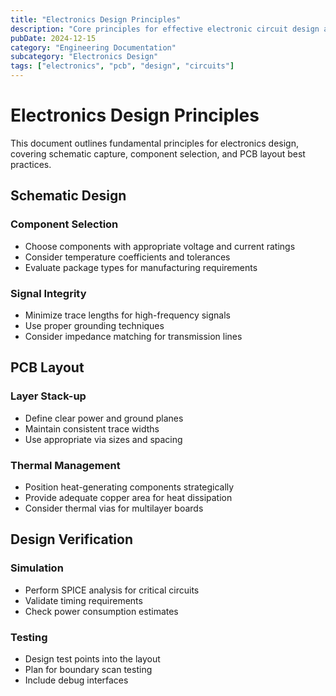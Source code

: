 ```yaml
---
title: "Electronics Design Principles"
description: "Core principles for effective electronic circuit design and PCB layout"
pubDate: 2024-12-15
category: "Engineering Documentation"
subcategory: "Electronics Design"
tags: ["electronics", "pcb", "design", "circuits"]
---
```


# Electronics Design Principles

This document outlines fundamental principles for electronics design, covering schematic capture, component selection, and PCB layout best practices.

## Schematic Design

### Component Selection
- Choose components with appropriate voltage and current ratings
- Consider temperature coefficients and tolerances
- Evaluate package types for manufacturing requirements

### Signal Integrity
- Minimize trace lengths for high-frequency signals
- Use proper grounding techniques
- Consider impedance matching for transmission lines

## PCB Layout

### Layer Stack-up
- Define clear power and ground planes
- Maintain consistent trace widths
- Use appropriate via sizes and spacing

### Thermal Management
- Position heat-generating components strategically
- Provide adequate copper area for heat dissipation
- Consider thermal vias for multilayer boards

## Design Verification

### Simulation
- Perform SPICE analysis for critical circuits
- Validate timing requirements
- Check power consumption estimates

### Testing
- Design test points into the layout
- Plan for boundary scan testing
- Include debug interfaces